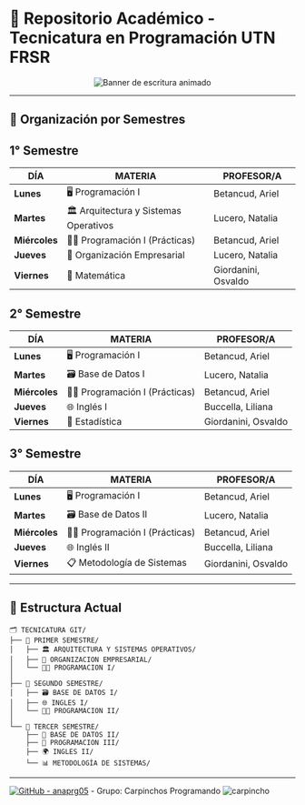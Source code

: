 # 📂 Repositorio Académico - Tecnicatura en Programación UTN FRSR  
<div align="center">
  <img src="https://readme-typing-svg.demolab.com?font=Fira+Code&weight=600&size=22&duration=3000&pause=500&color=58A6FF&width=435&lines=Bienvenido+a+mi+aprendizaje" alt="Banner de escritura animado">
</div>

---

## 📅 Organización por Semestres


## 1° Semestre  
|     DÍA      |                 MATERIA                |    PROFESOR/A       |
|--------------|----------------------------------------|---------------------|
| **Lunes**    | 🖥️ Programación I                     | Betancud, Ariel     |
| **Martes**   | 🏛️ Arquitectura y Sistemas Operativos | Lucero, Natalia     |
| **Miércoles**| 👨‍💻 Programación I (Prácticas)         | Betancud, Ariel     |
| **Jueves**   | 🏢 Organización Empresarial           | Lucero, Natalia     |
| **Viernes**  | 📐 Matemática                         | Giordanini, Osvaldo |


## 2° Semestre  
|     DÍA      |                 MATERIA                |    PROFESOR/A       |
|--------------|----------------------------------------|---------------------|
| **Lunes**    | 🖥️ Programación I                     | Betancud, Ariel     |
| **Martes**   | 🗃️ Base de Datos I                    | Lucero, Natalia     |
| **Miércoles**| 👨‍💻 Programación I (Prácticas)         | Betancud, Ariel     |
| **Jueves**   | 🌐 Inglés I                           | Buccella, Liliana   |
| **Viernes**  | 🎲 Estadística                        | Giordanini, Osvaldo |

## 3° Semestre  
|     DÍA      |                 MATERIA                |    PROFESOR/A       |
|--------------|----------------------------------------|---------------------|
| **Lunes**    | 🖥️ Programación I                     | Betancud, Ariel     |
| **Martes**   | 🗃️ Base de Datos II                   | Lucero, Natalia     |
| **Miércoles**| 👨‍💻 Programación I (Prácticas)         | Betancud, Ariel     |
| **Jueves**   | 🌐 Inglés II                          | Buccella, Liliana   |
| **Viernes**  | 📋 Metodología de Sistemas            | Giordanini, Osvaldo |

---

## 📌 Estructura Actual  
```plaintext
🗂️ TECNICATURA GIT/
├── 📁 PRIMER SEMESTRE/
│   ├── 🏛️ ARQUITECTURA Y SISTEMAS OPERATIVOS/
│   ├── 🏢 ORGANIZACION EMPRESARIAL/
│   └── 👨‍💻 PROGRAMACION I/
│
├── 📁 SEGUNDO SEMESTRE/
│   ├── 🗃️ BASE DE DATOS I/
│   ├── 🌐 INGLES I/
│   └── 👩‍💻 PROGRAMACION II/
│
└── 📁 TERCER SEMESTRE/
    ├── 🐘 BASE DE DATOS II/
    ├── 🧠 PROGRAMACION III/
    ├── 🌍 INGLES II/
    └── 📊 METODOLOGÍA DE SISTEMAS/
```

---

[![GitHub - anaprg05](https://img.shields.io/badge/GitHub-anaprg05-blue?logo=github)](https://github.com/anaprg05)  - Grupo: Carpinchos Programando ![carpincho](https://github.com/user-attachments/assets/34c61984-7f45-403c-a3ae-a57dd16a27bf)
